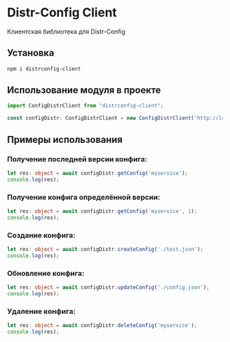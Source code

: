 # Distr-Config Client
Клиентская библиотека для Distr-Config 

## Установка

```sh
npm i distrconfig-client
```

## Использование модуля в проекте

```ts
import ConfigDistrClient from "distrconfig-client";

const configDistr: ConfigDistrClient = new ConfigDistrClient('http://localhost:8080/config/');
```

## Примеры использования

### Получение последней версии конфига:
```ts
let res: object = await configDistr.getConfig('myservice');
console.log(res);
```

### Получение конфига определённой версии:
```ts
let res: object = await configDistr.getConfig('myservice', 1);
console.log(res);
```

### Создание конфига:

```ts
let res: object = await configDistr.createConfig('./test.json');
console.log(res);
```

### Обновление конфига:

```ts
let res: object = await configDistr.updateConfig('./config.json');
console.log(res);
```

### Удаление конфига:

```ts
let res: object = await configDistr.deleteConfig('myservice');
console.log(res);
```
